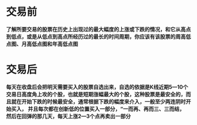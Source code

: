 # 交易前
**了解所要交易的股票在历史上出现过的最大幅度的上涨或下跌的情况，和它从高点到低点，或是从低点到高点所经历过的最长的时间周期，你应该有该股票的周高低点图、月高低点图和年高低点图**


# 交易后
**每天在收盘后会把明天需要买入的股票自选出来，自选的依据是K线近期5—10个交易日高度角上攻的个股，也就是短期涨幅最大的个股，这种股票是最安全的，而且就在开始下跌的时候最安全，通常根据下跌的幅度来介入，一般至少两连阴时开始买入， 并且每次都在创新低的位置买入一部分，“一而再、再而三、三而结， 然后在回弹的那几天，每天上涨2—3个点再卖出一部分**

